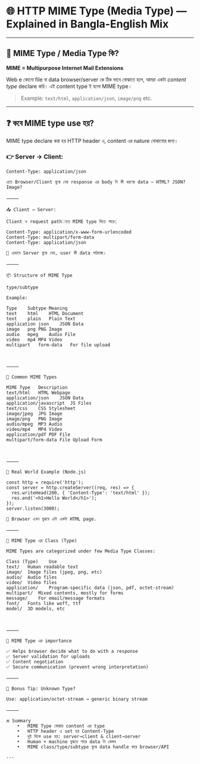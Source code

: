

# 🌐 HTTP MIME Type (Media Type) — Explained in Bangla-English Mix

---

## 📌 MIME Type / Media Type কি?

**MIME = Multipurpose Internet Mail Extensions**

Web e কোনো file বা data browser/server কে ঠিক ভাবে বোঝাতে হলে, আমরা একটা *content type* declare করি। এই content type ই হলো MIME type।

> Example: `text/html`, `application/json`, `image/png` etc.

---

## ❓ কবে MIME type use হয়?

MIME type declare করা হয় HTTP header এ, content এর nature বোঝানোর জন্য।

### 👉 Server → Client:
```http
Content-Type: application/json

এতে Browser/Client বুঝে নেয় response এর body টা কী ধরণের data — HTML? JSON? Image?

⸻

📥 Client → Server:

Client ও request pathাতে MIME type দিতে পারে:

Content-Type: application/x-www-form-urlencoded
Content-Type: multipart/form-data
Content-Type: application/json

🧠 এভাবে Server বুঝে নেয়, user কী data পাঠাচ্ছে।

⸻

📦 Structure of MIME Type

type/subtype

Example:

Type	Subtype	Meaning
text	html	HTML Document
text	plain	Plain Text
application	json	JSON Data
image	png	PNG Image
audio	mpeg	Audio File
video	mp4	MP4 Video
multipart	form-data	For file upload



⸻

🎯 Common MIME Types

MIME Type	Description
text/html	HTML Webpage
application/json	JSON Data
application/javascript	JS Files
text/css	CSS Stylesheet
image/jpeg	JPG Image
image/png	PNG Image
audio/mpeg	MP3 Audio
video/mp4	MP4 Video
application/pdf	PDF File
multipart/form-data	File Upload Form



⸻

🧪 Real World Example (Node.js)

const http = require('http');
const server = http.createServer((req, res) => {
  res.writeHead(200, { 'Content-Type': 'text/html' });
  res.end('<h1>Hello World</h1>');
});
server.listen(3000);

🧠 Browser এখন বুঝবে এটা একটা HTML page.

⸻

🧭 MIME Type এর Class (Type)

MIME Types are categorized under few Media Type Classes:

Class (Type)	Use
text/	Human readable text
image/	Image files (jpeg, png, etc)
audio/	Audio files
video/	Video files
application/	Program-specific data (json, pdf, octet-stream)
multipart/	Mixed contents, mostly for forms
message/	For email/message formats
font/	Fonts like woff, ttf
model/	3D models, etc



⸻

📌 MIME Type এর importance

✅ Helps browser decide what to do with a response
✅ Server validation for uploads
✅ Content negotiation
✅ Secure communication (prevent wrong interpretation)

⸻

🧨 Bonus Tip: Unknown Type?

Use: application/octet-stream → generic binary stream

⸻

🔚 Summary
	•	MIME Type বোঝায় content এর type
	•	HTTP header এ set হয় Content-Type
	•	দুই দিকে use হয়: server→client & client→server
	•	Human + machine বুঝতে পারে data টা কেমন
	•	MIME class/type/subtype বুঝে data handle করে browser/API

---